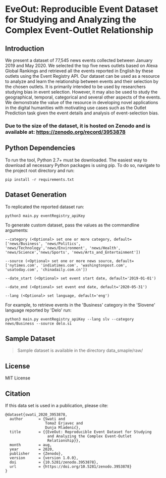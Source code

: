 # EveOut: Reproducible Event Dataset for Studying and Analyzing the Complex Event-Outlet Relationship

## Introduction

We present a dataset of 77,545 news events collected between January 2019 and May 2020. We selected the top five news outlets based on Alexa Global Rankings and retrieved all the events reported in English by these outlets using the Event Registry API. Our dataset can be used as a resource to analyze and learn the relationship between events and their selection by the chosen outlets. It is primarily intended to be used by researchers studying bias in event selection. However, it may also be used to study the geographical, temporal, categorical and several other aspects of the events. We demonstrate the value of the resource in developing novel applications in the digital humanities with motivating use cases such as the Outlet Prediction task given the event details and analysis of event-selection bias.

### Due to the size of the dataset, it is hosted on Zenodo and is available at: https://zenodo.org/record/3953878

## Python Dependencies

To run the tool, Python 2.7+ must be downloaded.
The easiest way to download all necessary Python packages is using pip. To do so, navigate to the project root directory and run:
```
pip install -r requirements.txt
```

## Dataset Generation

To replicated the reported dataset run:
```
python3 main.py eventRegistry_apiKey
```

To generate custom dataset, pass the values as the commandline arguments:
```
--category (<Optional> set one or more category, default=['news/Business', 'news/Politics', 'news/Technology','news/Environment', 'news/Health', 'news/Science','news/Sports', 'news/Arts_and_Entertainment'])

--source (<Optional> set one or more news source, default=['nytimes.com', 'indiatimes.com', 'washingtonpost.com', 'usatoday.com', 'chinadaily.com.cn'])

--date_start (<Optional> set event start date, default='2019-01-01')

--date_end (<Optional> set event end date, default='2020-05-31')

--lang (<Optional> set language, default='eng')
```

For example, to retrieve events in the 'Business' category in the 'Slovene' language reported by 'Delo' run:
```
python3 main.py eventRegistry_apiKey --lang slv --category news/Business --source delo.si
```
## Sample Dataset 
> Sample dataset is available in the directory data_smaple/raw/

## License
MIT License

## Citation
If this data set is used in a publication, please cite:
```
@dataset{swati_2020_3953878,
  author       = {Swati and
                  Tomaž Erjavec and
                  Dunja Mladenić},
  title        = {{EveOut: Reproducible Event Dataset for Studying 
                   and Analyzing the Complex Event-Outlet
                   Relationship}},
  month        = aug,
  year         = 2020,
  publisher    = {Zenodo},
  version      = {version 1.0.0},
  doi          = {10.5281/zenodo.3953878},
  url          = {https://doi.org/10.5281/zenodo.3953878}
}
```

